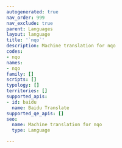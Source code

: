 ```yaml
---
autogenerated: true
nav_order: 999
nav_exclude: true
parent: Languages
layout: language
title: '`nqo`'
description: Machine translation for nqo
codes:
- nqo
names:
- nqo
family: []
scripts: []
typology: []
territories: []
supported_apis:
- id: baidu
  name: Baidu Translate
supported_qe_apis: []
seo:
  name: Machine translation for nqo
  type: Language

---
```


